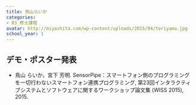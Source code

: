 ```yaml
---
title: 鳥山らいか
categories:
- 03_修士課程
avatar: http://miyashita.com/wp-content/uploads/2015/04/toriyama.jpg
school_year: 1
---
```


## デモ・ポスター発表
- 鳥山 らいか，宮下 芳明. SensorPipe：スマートフォン側のプログラミングを一切行わないスマートフォン連携プログラミング, 第23回インタラクティブシステムとソフトウェアに関するワークショップ論文集 (WISS 2015), 2015.
